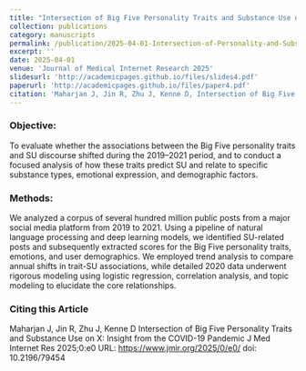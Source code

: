 ```yaml
---
title: "Intersection of Big Five Personality Traits and Substance Use on X: Insight from the COVID-19 Pandemic"
collection: publications
category: manuscripts
permalink: /publication/2025-04-01-Intersection-of-Personality-and-Substance-Users
excerpt: ''
date: 2025-04-01
venue: 'Journal of Medical Internet Research 2025'
slidesurl: 'http://academicpages.github.io/files/slides4.pdf'
paperurl: 'http://academicpages.github.io/files/paper4.pdf'
citation: 'Maharjan J, Jin R, Zhu J, Kenne D, Intersection of Big Five Personality Traits and Substance Use on X: Insight from the COVID-19 Pandemic'
---
```


### Objective:
To evaluate whether the associations between the Big Five personality traits and SU discourse shifted during the 2019–2021 period, and to conduct a focused analysis of how these traits predict SU and relate to specific substance types, emotional expression, and demographic factors.

### Methods:
We analyzed a corpus of several hundred million public posts from a major social media platform from 2019 to 2021. Using a pipeline of natural language processing and deep learning models, we identified SU-related posts and subsequently extracted scores for the Big Five personality traits, emotions, and user demographics. We employed trend analysis to compare annual shifts in trait-SU associations, while detailed 2020 data underwent rigorous modeling using logistic regression, correlation analysis, and topic modeling to elucidate the core relationships.

### Citing this Article
Maharjan J, Jin R, Zhu J, Kenne D
Intersection of Big Five Personality Traits and Substance Use on X: Insight from the COVID-19 Pandemic
J Med Internet Res 2025;0:e0
URL: https://www.jmir.org/2025/0/e0/
doi: 10.2196/79454
